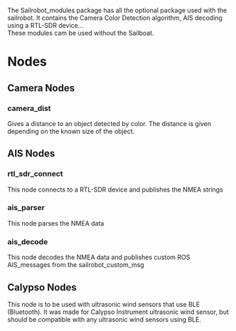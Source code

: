 The Sailrobot_modules package has all the optional package used with the sailrobot.
It contains the Camera Color Detection algorithm, AIS decoding using a RTL-SDR device...  
These modules cam be used without the Sailboat.

# Nodes
## Camera Nodes
### camera_dist
Gives a distance to an object detected by color. The distance is given depending on the known size of the object.

## AIS Nodes
### rtl_sdr_connect
This node connects to a RTL-SDR device and publishes the NMEA strings

### ais_parser
This node parses the NMEA data

### ais_decode
This node decodes the NMEA data and publishes custom ROS AIS_messages from the sailrobot_custom_msg

## Calypso Nodes
This node is to be used with ultrasonic wind sensors that use BLE (Bluetooth). It was made for Calypso Instrument ultrasonic wind sensor, but should be compatible with any ultrasonic wind sensors using BLE.
